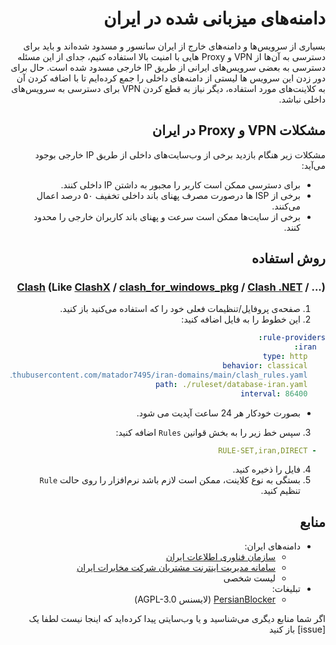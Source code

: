 <div dir=rtl>

#  دامنه‌های میزبانی شده در ایران

بسیاری از سرویس‌ها و دامنه‌های خارج از ایران سانسور و مسدود شده‌اند و باید برای دسترسی به آن‌ها از VPN و Proxy هایی با امنیت بالا استفاده کنیم، جدای از این مسئله دسترسی به بعضی سرویس‌های ایرانی از طریق IP خارجی مسدود شده است. حال برای دور زدن این سرویس ها لیستی از دامنه‌های داخلی را جمع کرده‌ایم تا با اضافه کردن آن‌ به کلاینت‌های مورد استفاده، دیگر نیاز به قطع کردن VPN برای دسترسی به سرویس‌های داخلی نباشد.

## مشکلات VPN و Proxy در ایران
مشکلات زیر هنگام بازدید برخی از وب‌سایت‌های داخلی از طریق IP خارجی بوجود می‌آید:

- برای دسترسی ممکن است کاربر را مجبور به داشتن IP داخلی کنند.
- برخی از ISP ها درصورت مصرف پهنای باند داخلی تخفیف ۵۰ درصد اعمال می‌کنند.
- برخی از سایت‌ها ممکن است سرعت و پهنای باند کاربران خارجی را محدود کنند.


## روش استفاده

### [Clash](https://github.com/Dreamacro/clash) (Like [ClashX](https://github.com/yichengchen/clashX) / [clash_for_windows_pkg](https://github.com/Fndroid/clash_for_windows_pkg) / [Clash .NET](https://github.com/ClashDotNetFramework/ClashDotNetFramework/releases) / ...)

1. صفحه‌ی پروفایل/تنظیمات فعلی خود را که استفاده می‌کنید باز کنید.  
2. این خطوط را به فایل اضافه کنید:  
```yaml
rule-providers:
  iran:
    type: http
    behavior: classical
    url: "https://raw.githubusercontent.com/matador7495/iran-domains/main/clash_rules.yaml"
    path: ./ruleset/database-iran.yaml
    interval: 86400
```
* بصورت خودکار هر 24 ساعت آپدیت می شود.

3. سپس خط زیر را به بخش قوانین `Rules` اضافه کنید:  
```yaml
  - RULE-SET,iran,DIRECT
```

4. فایل را ذخیره کنید.  
5. بستگی به نوع کلاینت، ممکن است لازم باشد نرم‌افزار را روی حالت `Rule‍` تنظیم کنید.  

   
## منابع

- دامنه‌های ایران:
  - [سازمان فناوری اطلاعات ایران](https://g2b.ito.gov.ir/index.php/site/list_ip)
  - [سامانه مدیریت اینترنت مشتریان شرکت مخابرات ایران](https://adsl.tci.ir/panel/sites)
  - لیست شخصی
- تبلیغات:
  - [PersianBlocker](https://github.com/MasterKia/PersianBlocker) (لایسنس AGPL-3.0)

اگر شما منابع دیگری می‌شناسید و یا وب‌سایتی پیدا کرده‌اید که اینجا نیست لطفا یک
[issue] باز کنید 

